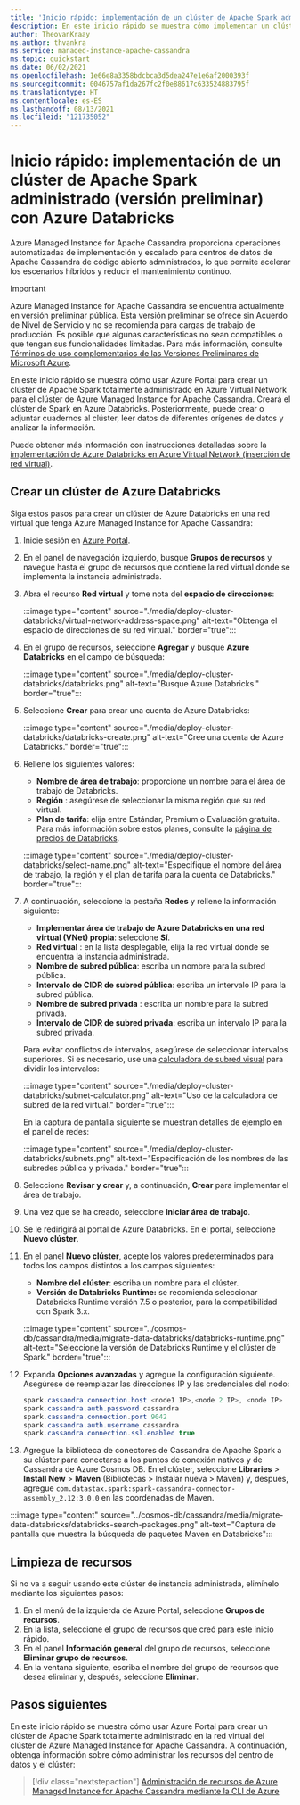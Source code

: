 ```yaml
---
title: 'Inicio rápido: implementación de un clúster de Apache Spark administrado con Azure Databricks'
description: En este inicio rápido se muestra cómo implementar un clúster de Apache Spark administrado con Azure Databricks mediante Azure Portal.
author: TheovanKraay
ms.author: thvankra
ms.service: managed-instance-apache-cassandra
ms.topic: quickstart
ms.date: 06/02/2021
ms.openlocfilehash: 1e66e8a3358bdcbca3d5dea247e1e6af2000393f
ms.sourcegitcommit: 0046757af1da267fc2f0e88617c633524883795f
ms.translationtype: HT
ms.contentlocale: es-ES
ms.lasthandoff: 08/13/2021
ms.locfileid: "121735052"
---
```

# <a name="quickstart-deploy-a-managed-apache-spark-cluster-preview-with-azure-databricks"></a>Inicio rápido: implementación de un clúster de Apache Spark administrado (versión preliminar) con Azure Databricks

Azure Managed Instance for Apache Cassandra proporciona operaciones automatizadas de implementación y escalado para centros de datos de Apache Cassandra de código abierto administrados, lo que permite acelerar los escenarios híbridos y reducir el mantenimiento continuo.

> [!IMPORTANT]
> Azure Managed Instance for Apache Cassandra se encuentra actualmente en versión preliminar pública.
> Esta versión preliminar se ofrece sin Acuerdo de Nivel de Servicio y no se recomienda para cargas de trabajo de producción. Es posible que algunas características no sean compatibles o que tengan sus funcionalidades limitadas.
> Para más información, consulte [Términos de uso complementarios de las Versiones Preliminares de Microsoft Azure](https://azure.microsoft.com/support/legal/preview-supplemental-terms/).

En este inicio rápido se muestra cómo usar Azure Portal para crear un clúster de Apache Spark totalmente administrado en Azure Virtual Network para el clúster de Azure Managed Instance for Apache Cassandra. Creará el clúster de Spark en Azure Databricks. Posteriormente, puede crear o adjuntar cuadernos al clúster, leer datos de diferentes orígenes de datos y analizar la información.

Puede obtener más información con instrucciones detalladas sobre la [implementación de Azure Databricks en Azure Virtual Network (inserción de red virtual)](/azure/databricks/administration-guide/cloud-configurations/azure/vnet-inject).

## <a name="create-an-azure-databricks-cluster"></a>Crear un clúster de Azure Databricks

Siga estos pasos para crear un clúster de Azure Databricks en una red virtual que tenga Azure Managed Instance for Apache Cassandra:

1. Inicie sesión en [Azure Portal](https://portal.azure.com/).

1. En el panel de navegación izquierdo, busque **Grupos de recursos** y navegue hasta el grupo de recursos que contiene la red virtual donde se implementa la instancia administrada.

1. Abra el recurso **Red virtual** y tome nota del **espacio de direcciones**:

    :::image type="content" source="./media/deploy-cluster-databricks/virtual-network-address-space.png" alt-text="Obtenga el espacio de direcciones de su red virtual." border="true":::

1. En el grupo de recursos, seleccione **Agregar** y busque **Azure Databricks** en el campo de búsqueda:

    :::image type="content" source="./media/deploy-cluster-databricks/databricks.png" alt-text="Busque Azure Databricks." border="true":::

1. Seleccione **Crear** para crear una cuenta de Azure Databricks:

    :::image type="content" source="./media/deploy-cluster-databricks/databricks-create.png" alt-text="Cree una cuenta de Azure Databricks." border="true":::

1. Rellene los siguientes valores:

   * **Nombre de área de trabajo**: proporcione un nombre para el área de trabajo de Databricks.
   * **Región** : asegúrese de seleccionar la misma región que su red virtual.
   * **Plan de tarifa**: elija entre Estándar, Premium o Evaluación gratuita. Para más información sobre estos planes, consulte la [página de precios de Databricks](https://azure.microsoft.com/pricing/details/databricks/).

    :::image type="content" source="./media/deploy-cluster-databricks/select-name.png" alt-text="Especifique el nombre del área de trabajo, la región y el plan de tarifa para la cuenta de Databricks." border="true":::

1. A continuación, seleccione la pestaña **Redes** y rellene la información siguiente:

   * **Implementar área de trabajo de Azure Databricks en una red virtual (VNet) propia**: seleccione **Sí**.
   * **Red virtual** : en la lista desplegable, elija la red virtual donde se encuentra la instancia administrada.
   * **Nombre de subred pública**: escriba un nombre para la subred pública.
   * **Intervalo de CIDR de subred pública**: escriba un intervalo IP para la subred pública.
   * **Nombre de subred privada** : escriba un nombre para la subred privada.
   * **Intervalo de CIDR de subred privada**: escriba un intervalo IP para la subred privada.

   Para evitar conflictos de intervalos, asegúrese de seleccionar intervalos superiores. Si es necesario, use una [calculadora de subred visual](https://www.fryguy.net/wp-content/tools/subnets.html) para dividir los intervalos:

   :::image type="content" source="./media/deploy-cluster-databricks/subnet-calculator.png" alt-text="Uso de la calculadora de subred de la red virtual." border="true":::

   En la captura de pantalla siguiente se muestran detalles de ejemplo en el panel de redes:

   :::image type="content" source="./media/deploy-cluster-databricks/subnets.png" alt-text="Especificación de los nombres de las subredes pública y privada." border="true":::

1. Seleccione **Revisar y crear** y, a continuación, **Crear** para implementar el área de trabajo.

1. Una vez que se ha creado, seleccione **Iniciar área de trabajo**.

1. Se le redirigirá al portal de Azure Databricks. En el portal, seleccione **Nuevo clúster**.

1. En el panel **Nuevo clúster**, acepte los valores predeterminados para todos los campos distintos a los campos siguientes:

   * **Nombre del clúster**: escriba un nombre para el clúster.
   * **Versión de Databricks Runtime:** se recomienda seleccionar Databricks Runtime versión 7.5 o posterior, para la compatibilidad con Spark 3.x. 

    :::image type="content" source="../cosmos-db/cassandra/media/migrate-data-databricks/databricks-runtime.png" alt-text="Seleccione la versión de Databricks Runtime y el clúster de Spark." border="true":::

1. Expanda **Opciones avanzadas** y agregue la configuración siguiente. Asegúrese de reemplazar las direcciones IP y las credenciales del nodo:

    ```java
    spark.cassandra.connection.host <node1 IP>,<node 2 IP>, <node IP>
    spark.cassandra.auth.password cassandra
    spark.cassandra.connection.port 9042
    spark.cassandra.auth.username cassandra
    spark.cassandra.connection.ssl.enabled true
    ```

1. Agregue la biblioteca de conectores de Cassandra de Apache Spark a su clúster para conectarse a los puntos de conexión nativos y de Cassandra de Azure Cosmos DB. En el clúster, seleccione **Libraries** > **Install New** > **Maven** (Bibliotecas > Instalar nueva > Maven) y, después, agregue `com.datastax.spark:spark-cassandra-connector-assembly_2.12:3.0.0` en las coordenadas de Maven.

:::image type="content" source="../cosmos-db/cassandra/media/migrate-data-databricks/databricks-search-packages.png" alt-text="Captura de pantalla que muestra la búsqueda de paquetes Maven en Databricks":::

## <a name="clean-up-resources"></a>Limpieza de recursos

Si no va a seguir usando este clúster de instancia administrada, elimínelo mediante los siguientes pasos:

1. En el menú de la izquierda de Azure Portal, seleccione **Grupos de recursos**.
1. En la lista, seleccione el grupo de recursos que creó para este inicio rápido.
1. En el panel **Información general** del grupo de recursos, seleccione **Eliminar grupo de recursos**.
3. En la ventana siguiente, escriba el nombre del grupo de recursos que desea eliminar y, después, seleccione **Eliminar**.

## <a name="next-steps"></a>Pasos siguientes

En este inicio rápido se muestra cómo usar Azure Portal para crear un clúster de Apache Spark totalmente administrado en la red virtual del clúster de Azure Managed Instance for Apache Cassandra. A continuación, obtenga información sobre cómo administrar los recursos del centro de datos y el clúster: 

> [!div class="nextstepaction"]
> [Administración de recursos de Azure Managed Instance for Apache Cassandra mediante la CLI de Azure](manage-resources-cli.md)

